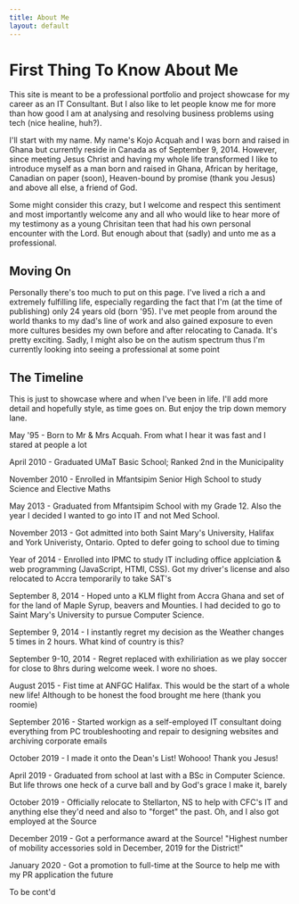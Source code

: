 ```yaml
---
title: About Me
layout: default
---
```


# First Thing To Know About Me

This site is meant to be a professional portfolio and project showcase for my
career as an IT Consultant. But I also like to let people know me for more than
how good I am at analysing and resolving business problems using tech (nice healine, huh?).

I'll start with my name. My name's Kojo Acquah and I was born and raised in Ghana
but currently reside in Canada as of September 9, 2014. However, since meeting
Jesus Christ and having my whole life transformed I like to introduce myself as
a man born and raised in Ghana, African by heritage, Canadian on paper (soon),
Heaven-bound by promise (thank you Jesus) and above all else, a friend of God.

Some might consider this crazy, but I welcome and respect this sentiment and most
importantly welcome any and all who would like to hear more of my testimony as
a young Chrisitan teen that had his own personal encounter with the Lord. But
enough about that (sadly) and unto me as a professional.

## Moving On

Personally there's too much to put on this page. I've lived a rich a and extremely
fulfilling life, especially regarding the fact that I'm (at the time of publishing)
only 24 years old (born '95). I've met people from around the world thanks to my
dad's line of work and also gained exposure to even more cultures besides my own
before and after relocating to Canada. It's pretty exciting. Sadly, I might also
be on the autism spectrum thus I'm currently looking into seeing a professional
at some point


## The Timeline

This is just to showcase where and when I've been in life. I'll add more detail and hopefully style, as time goes on. But enjoy the trip down memory lane.

May '95 - Born to Mr & Mrs Acquah. From what I hear it was fast and I stared at people a lot

April 2010 - Graduated UMaT Basic School; Ranked 2nd in the Municipality

November 2010 - Enrolled in Mfantsipim Senior High School to study Science and Elective Maths

May 2013 - Graduated from Mfantsipim School with my Grade 12. Also the year I decided I wanted to go into IT and not Med School.

November 2013 - Got admitted into both Saint Mary's University, Halifax and York Univeristy, Ontario. Opted to defer going to school due to timing

Year of 2014 - Enrolled into IPMC to study IT including office applciation & web programming (JavaScript, HTMl, CSS). Got my driver's license and also relocated to Accra temporarily to take SAT's

September 8, 2014 - Hoped unto a KLM flight from Accra Ghana and set of for the land of Maple Syrup, beavers and Mounties. I had decided to go to Saint Mary's University to pursue Computer Science.

September 9, 2014 -  I instantly regret my decision as the Weather changes 5 times in 2 hours. What kind of country is this?

September 9-10, 2014 - Regret replaced with exhiliriation as we play soccer for close to 8hrs during welcome week. I wore no shoes.

August 2015 - Fist time at ANFGC Halifax. This would be the start of a whole new life! Although to be honest the food brought me here (thank you roomie)

September 2016 - Started workign as a self-employed IT consultant doing everything from PC troubleshooting and repair to designing websites and archiving corporate emails

October 2019 - I made it onto the Dean's List! Wohooo! Thank you Jesus!

April 2019 - Graduated from school at last with a BSc in Computer Science. But life throws one heck of a curve ball and by God's grace I make it, barely

October 2019 - Officially relocate to Stellarton, NS to help with CFC's IT and anything else they'd need and also to "forget" the past. Oh, and I also got employed at the Source

December 2019 - Got a performance award at the Source! "Highest number of mobility accessories sold in December, 2019 for the District!"

January 2020 - Got a promotion to full-time at the Source to help me with my PR application the future

To be cont'd